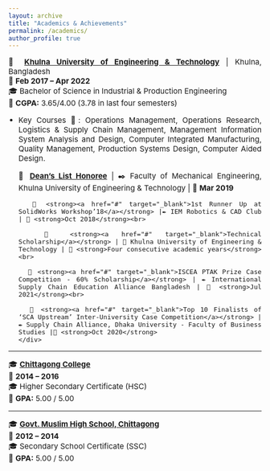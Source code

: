 ```yaml
---
layout: archive
title: "Academics & Achievements"
permalink: /academics/
author_profile: true
---
```


<div class="main-content">
  <!-- <h2 style="text-align: left; font-size: 18px; font-weight: bold;">ACADEMICS</h2> -->

  <div class="education" data-year="2022">
    <p style="font-size: 15px; text-align: justify;">🏫 <strong><a href="https://kuet.ac.bd/" target="_blank">Khulna University of Engineering & Technology</a></strong> | Khulna, Bangladesh<br>📅 <strong>Feb 2017 – Apr 2022</strong><br>🎓 Bachelor of Science in Industrial & Production Engineering<br>🎯 <strong>CGPA:</strong> 3.65/4.00 (3.78 in last four semesters)</p>
    <ul style="font-size: 15px; text-align: justify; padding-left: 20px;">
      <li>Key Courses 📖: Operations Management, Operations Research, Logistics & Supply Chain Management, Management Information System Analysis and Design, Computer Integrated Manufacturing, Quality Management, Production Systems Design, Computer Aided Design.</li>
    </ul>
    <div style="padding-left: 20px; font-size: 15px; text-align: justify;">
      🏅 <strong><a href="#" target="_blank">Dean’s List Honoree</a></strong> | ✒️ Faculty of Mechanical Engineering, Khulna University of Engineering & Technology | 📅 <strong>Mar 2019</strong><br>

      🏅 <strong><a href="#" target="_blank">1st Runner Up at SolidWorks Workshop’18</a></strong> |✒️ IEM Robotics & CAD Club | 📅 <strong>Oct 2018</strong><br>

      🏅 <strong><a href="#" target="_blank">Technical Scholarship</a></strong> | 🏫 Khulna University of Engineering & Technology | 📅 <strong>Four consecutive academic years</strong><br>

      🏅 <strong><a href="#" target="_blank">ISCEA PTAK Prize Case Competition - 60% Scholarship</a></strong> | ✒️ International Supply Chain Education Alliance Bangladesh | 📅 <strong>Jul 2021</strong><br>

      🏅 <strong><a href="#" target="_blank">Top 10 Finalists of ‘SCA Upstream’ Inter-University Case Competition</a></strong> | ✒️ Supply Chain Alliance, Dhaka University - Faculty of Business Studies |📅 <strong>Oct 2020</strong>
    </div>
  </div>

  <hr>

  <div class="education" data-year="2016">
    <p style="font-size: 15px; text-align: justify;">🎓 <strong><a href="#" target="_blank">Chittagong College</a></strong><br>📅 <strong>2014 – 2016</strong><br>🎓 Higher Secondary Certificate (HSC)<br>🎯 <strong>GPA:</strong> 5.00 / 5.00</p>
  </div>

  <hr>

  <div class="education" data-year="2014">
    <p style="font-size: 15px; text-align: justify;">🎓 <strong><a href="#" target="_blank">Govt. Muslim High School, Chittagong</a></strong><br>📅 <strong>2012 – 2014</strong><br>🎓 Secondary School Certificate (SSC)<br>🎯 <strong>GPA:</strong> 5.00 / 5.00</p>
  </div>
</div>
